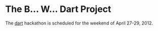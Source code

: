 The B... W... Dart Project
==========================

The [dart](http://www.dartlang.org) hackathon is scheduled for the weekend of April 27-29, 2012.
